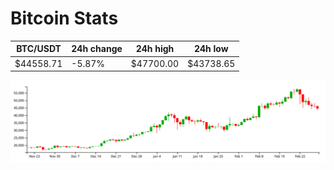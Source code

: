 # Bitcoin Stats

BTC/USDT|24h change|24h high|24h low|
|---|---|---|---|
|$44558.71|-5.87%|$47700.00|$43738.65|

<img src="./chart.svg">
